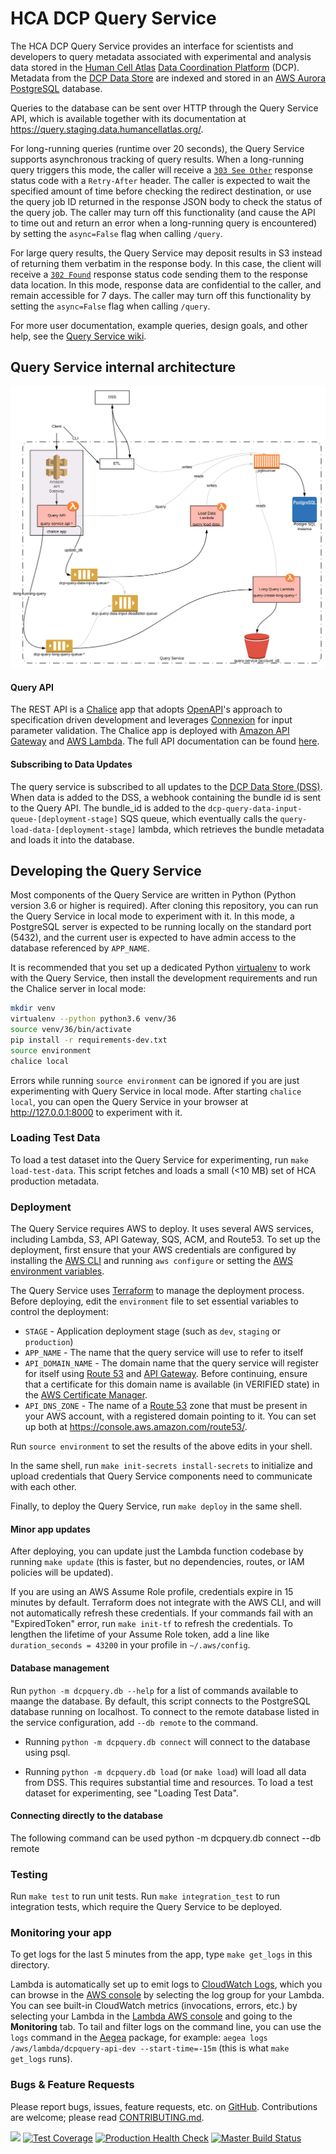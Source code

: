 # HCA DCP Query Service

The HCA DCP Query Service provides an interface for scientists and developers to query metadata associated with
experimental and analysis data stored in the [Human Cell Atlas](https://staging.data.humancellatlas.org/)
[Data Coordination Platform](https://www.humancellatlas.org/data-sharing) (DCP). Metadata from the
[DCP Data Store](https://github.com/HumanCellAtlas/data-store) are indexed and stored in an
[AWS Aurora](https://aws.amazon.com/rds/aurora/) [PostgreSQL](https://www.postgresql.org/) database.

Queries to the database can be sent over HTTP through the Query Service API, which is available together with its
documentation at https://query.staging.data.humancellatlas.org/.

For long-running queries (runtime over 20 seconds), the Query Service supports asynchronous tracking of query results.
When a long-running query triggers this mode, the caller will receive a
[`303 See Other`](https://en.wikipedia.org/wiki/HTTP_303) response status code with a `Retry-After` header. The caller
is expected to wait the specified amount of time before checking the redirect destination, or use the query job ID
returned in the response JSON body to check the status of the query job. The caller may turn off this functionality
(and cause the API to time out and return an error when a long-running query is encountered) by setting the
`async=False` flag when calling `/query`.

For large query results, the Query Service may deposit results in S3 instead of returning them verbatim in the response
body. In this case, the client will receive a [`302 Found`](https://en.wikipedia.org/wiki/HTTP_302) response status code
sending them to the response data location. In this mode, response data are confidential to the caller, and remain
accessible for 7 days. The caller may turn off this functionality by setting the `async=False` flag when calling
`/query`.

For more user documentation, example queries, design goals, and other help, see the
[Query Service wiki](https://github.com/HumanCellAtlas/query-service/wiki).

## Query Service internal architecture
![Query architecture](docs/query_arch.svg)

#### Query API

The REST API is a [Chalice](https://github.com/aws/chalice) app that adopts
[OpenAPI](https://github.com/OAI/OpenAPI-Specification/blob/master/versions/3.0.2.md)'s approach to specification driven
development and leverages [Connexion](https://github.com/zalando/connexion) for input parameter validation. The Chalice
app is deployed with [Amazon API Gateway](https://aws.amazon.com/api-gateway/) and
[AWS Lambda](https://aws.amazon.com/lambda/). The full API documentation can be found
[here](https://query.staging.data.humancellatlas.org).

#### Subscribing to Data Updates

The query service is subscribed to all updates to the
[DCP Data Store (DSS)](https://github.com/HumanCellAtlas/data-store). When data is added to the DSS, a webhook
containing the bundle id is sent to the Query API. The bundle_id is added to the
`dcp-query-data-input-queue-[deployment-stage]` SQS queue, which eventually calls the
`query-load-data-[deployment-stage]` lambda, which retrieves the bundle metadata and loads it into the database.

## Developing the Query Service

Most components of the Query Service are written in Python (Python version 3.6 or higher is required). After cloning
this repository, you can run the Query Service in local mode to experiment with it. In this mode, a PostgreSQL server
is expected to be running locally on the standard port (5432), and the current user is expected to have admin access to
the database referenced by `APP_NAME`.

It is recommended that you set up a dedicated Python [virtualenv](https://virtualenv.pypa.io/en/latest/) to work with
the Query Service, then install the development requirements and run the Chalice server in local mode:

```bash
mkdir venv
virtualenv --python python3.6 venv/36
source venv/36/bin/activate
pip install -r requirements-dev.txt
source environment
chalice local
```

Errors while running `source environment` can be ignored if you are just experimenting with Query Service in local mode.
After starting `chalice local`, you can open the Query Service in your browser at http://127.0.0.1:8000 to experiment
with it.

### Loading Test Data

To load a test dataset into the Query Service for experimenting, run `make load-test-data`. This script fetches and
loads a small (<10 MB) set of HCA production metadata.

### Deployment

The Query Service requires AWS to deploy. It uses several AWS services, including Lambda, S3, API Gateway, SQS, ACM, and
Route53. To set up the deployment, first ensure that your AWS credentials are configured by installing the
[AWS CLI](https://aws.amazon.com/cli/) and running `aws configure` or setting the
[AWS environment variables](https://docs.aws.amazon.com/cli/latest/userguide/cli-configure-envvars.html).

The Query Service uses [Terraform](https://www.terraform.io/) to manage the deployment process. Before deploying, edit
the `environment` file to set essential variables to control the deployment:

* `STAGE` - Application deployment stage (such as `dev`, `staging` or `production`)
* `APP_NAME` - The name that the query service will use to refer to itself
* `API_DOMAIN_NAME` - The domain name that the query service will register for itself using
  [Route 53](https://aws.amazon.com/route53/) and [API Gateway](https://aws.amazon.com/api-gateway/). Before continuing,
  ensure that a certificate for this domain name is available (in VERIFIED state) in the
  [AWS Certificate Manager](https://console.aws.amazon.com/acm/home). 
* `API_DNS_ZONE` - The name of a [Route 53](https://aws.amazon.com/route53/) zone that must be present in your AWS
  account, with a registered domain pointing to it. You can set up both at https://console.aws.amazon.com/route53/.

Run `source environment` to set the results of the above edits in your shell.

In the same shell, run `make init-secrets install-secrets` to initialize and upload credentials that Query Service
components need to communicate with each other.

Finally, to deploy the Query Service, run `make deploy` in the same shell.

#### Minor app updates

After deploying, you can update just the Lambda function codebase by running `make update` (this is faster, but no
dependencies, routes, or IAM policies will be updated).

If you are using an AWS Assume Role profile, credentials expire in 15 minutes by default. Terraform does not integrate
with the AWS CLI, and will not automatically refresh these credentials. If your commands fail with an "ExpiredToken"
error, run `make init-tf` to refresh the credentials. To lengthen the lifetime of your Assume Role token, add a line
like `duration_seconds = 43200` in your profile in `~/.aws/config`.

#### Database management

Run `python -m dcpquery.db --help` for a list of commands available to maange the database. By default, this script
connects to the PostgreSQL database running on localhost. To connect to the remote database listed in the service
configuration, add `--db remote` to the command.

* Running `python -m dcpquery.db connect` will connect to the database using psql.

* Running `python -m dcpquery.db load` (or `make load`) will load all data from DSS. This requires substantial time and
  resources. To load a test dataset for experimenting, see "Loading Test Data".

#### Connecting directly to the database

The following command can be used 
python -m dcpquery.db connect --db remote

### Testing

Run `make test` to run unit tests. Run `make integration_test` to run integration tests, which require the Query Service
to be deployed.

### Monitoring your app

To get logs for the last 5 minutes from the app, type `make get_logs` in this directory.

Lambda is automatically set up to emit logs
to [CloudWatch Logs](https://docs.aws.amazon.com/AmazonCloudWatch/latest/logs/WhatIsCloudWatchLogs.html), which you can
browse in the [AWS console](https://console.aws.amazon.com/cloudwatch/home#logs:) by selecting the log group for your
Lambda. You can see built-in CloudWatch metrics (invocations, errors, etc.) by selecting your Lambda in
the [Lambda AWS console](https://console.aws.amazon.com/lambda/home#/functions) and going to the **Monitoring** tab.  To
tail and filter logs on the command line, you can use the `logs` command in
the [Aegea](https://github.com/kislyuk/aegea) package, for example: `aegea logs /aws/lambda/dcpquery-api-dev
--start-time=-15m` (this is what `make get_logs` runs).

### Bugs & Feature Requests

Please report bugs, issues, feature requests, etc. on [GitHub](https://github.com/HumanCellAtlas/query-service/issues).
Contributions are welcome; please read [CONTRIBUTING.md](CONTRIBUTING.md).

[![](https://status.dev.data.humancellatlas.org/build/HumanCellAtlas/query-service/master.svg)](https://allspark.dev.data.humancellatlas.org/HumanCellAtlas/query-service/pipelines)
[![Test Coverage](https://codecov.io/gh/HumanCellAtlas/query-service/branch/master/graph/badge.svg)](https://codecov.io/gh/HumanCellAtlas/query-service)
[![Production Health Check](https://status.data.humancellatlas.org/service/query-service-prod.svg)]()
[![Master Build Status](https://status.dev.data.humancellatlas.org/build/HumanCellAtlas/metrics/master.svg)](https://allspark.dev.data.humancellatlas.org/HumanCellAtlas/query-service/commits/master)
